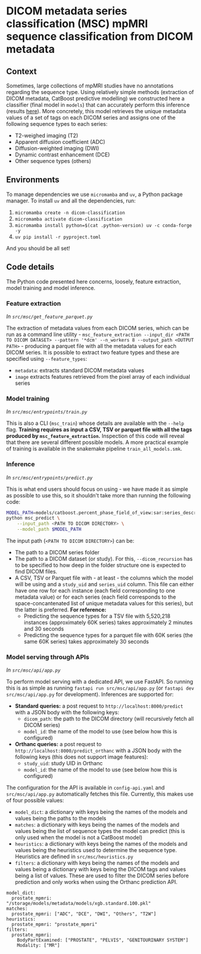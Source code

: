 # DICOM metadata series classification (MSC) mpMRI sequence classification from DICOM metadata

## Context

Sometimes, large collections of mpMRI studies have no annotations regarding the sequence type. Using relatively simple methods (extraction of DICOM metadata, CatBoost predictive modelling) we constructed here a classifier (final model in `models`) that can accurately perform this inference (results [here](https://bitbucket.org/fchampalimaud/dicom-msc/src/master/analysis/)). More concretely, this model retrieves the unique metadata values of a set of tags on each DICOM series and assigns one of the following sequence types to each series:

* T2-weighed imaging (T2)
* Apparent diffusion coefficient (ADC)
* Diffusion-weighted imaging (DWI)
* Dynamic contrast enhancement (DCE)
* Other sequence types (others)

## Environments

To manage dependencies we use `micromamba` and `uv`, a Python package manager. To install `uv` and all the dependencies, run:

1. `micromamba create -n dicom-classification`
2. `micromamba activate dicom-classification`
3. `micromamba install python=$(cat .python-version) uv -c conda-forge -y`
4. `uv pip install -r pyproject.toml`

And you should be all set!

## Code details

The Python code presented here concerns, loosely, feature extraction, model training and model inference.

### Feature extraction

*In `src/msc/get_feature_parquet.py`*

The extraction of metadata values from each DICOM series, which can be run as a command line utility - `msc_feature_extraction --input_dir <PATH TO DICOM DATASET> --pattern '*dcm' --n_workers 8 --output_path <OUTPUT PATH>` - producing a parquet file with all the metadata values for each DICOM series. It is possible to extract two feature types and these are specified using `--feature_types`:

* `metadata`: extracts standard DICOM metadata values
* `image` extracts features retrieved from the pixel array of each individual series

### Model training

*In `src/msc/entrypoints/train.py`*

This is also a CLI (`msc_train`) whose details are available with the `--help` flag. **Training requires as input a CSV, TSV or parquet file with all the tags produced by `msc_feature_extraction`.** Inspection of this code will reveal that there are several different possible models. A more practical example of training is available in the snakemake pipeline `train_all_models.smk`.

### Inference

*In `src/msc/entrypoints/predict.py`*

This is what end users should focus on using - we have made it as simple as possible to use this, so it shouldn't take more than running the following code:

```bash
MODEL_PATH=models/catboost.percent_phase_field_of_view:sar:series_description.pkl
python msc_predict \
    --input_path <PATH TO DICOM DIRECTORY> \
    --model_path $MODEL_PATH
```

The input path (`<PATH TO DICOM DIRECTORY>`) can be:
* The path to a DICOM series folder
* The path to a DICOM dataset (or study). For this, `--dicom_recursion` has to be specified to how deep in the folder structure one is expected to find DICOM files.
* A CSV, TSV or Parquet file with - at least - the columns which the model will be using and a `study_uid` and `series_uid` column. This file can either have one row for each instance (each field corresponding to one metadata value) or for each series (each field corresponds to the space-concantenated list of unique metadata values for this series), but the latter is preferred. **For reference:**
    * Predicting the sequence types for a TSV file with 5,520,218 instances (approximately 60K series) takes approximately 2 minutes and 30 seconds
    * Predicting the sequence types for a parquet file with 60K series (the same 60K series) takes approximately 30 seconds

### Model serving through APIs

*In `src/msc/api/app.py`*

To perform model serving with a dedicated API, we use FastAPI. So running this is as simple as running `fastapi run src/msc/api/app.py` (or `fastapi dev src/msc/api/app.py` for development). Inferences are supported for:

* **Standard queries:** a post request to `http://localhost:8000/predict` with a JSON body with the following keys:
    * `dicom_path`: the path to the DICOM directory (will recursively fetch all DICOM series)
    * `model_id`: the name of the model to use (see below how this is configured)
* **Orthanc queries:** a post request to `http://localhost:8000/predict_orthanc` with a JSON body with the following keys (this does not support image features):
    * `study_uid`: study UID in Orthanc
    * `model_id`: the name of the model to use (see below how this is configured)

The configuration for the API is available in `config-api.yaml` and `src/msc/api/app.py` automatically fetches this file. Currently, this makes use of four possible values:

* `model_dict`: a dictionary with keys being the names of the models and values being the paths to the models
* `matches`: a dictionary with keys being the names of the models and values being the list of sequence types the model can predict (this is only used when the model is not a CatBoost model)
* `heuristics`: a dictionary with keys being the names of the models and values being the heuristics used to determine the sequence type. Heuristics are defined in `src/msc/heuristics.py`
* `filters`: a dictionary with keys being the names of the models and values being a dictionary with keys being the DICOM tags and values being a list of values. These are used to filter the DICOM series before prediction and only works when using the Orthanc prediction API.

```
model_dict:
  prostate_mpmri: "/storage/models/metadata/models/xgb.standard.100.pkl"
matches:
  prostate_mpmri: ["ADC", "DCE", "DWI", "Others", "T2W"]
heuristics:
  prostate_mpmri: "prostate_mpmri"
filters:
  prostate_mpmri:
    BodyPartExamined: ["PROSTATE", "PELVIS", "GENITOURINARY SYSTEM"]
    Modality: ["MR"]
```
